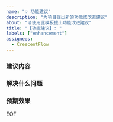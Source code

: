 ```yaml
---
name: "💡 功能建议"
description: "为项目提出新的功能或改进建议"
about: "请使用此模板提出功能改进建议"
title: "【功能建议】: "
labels: ["enhancement"]
assignees:
  - CrescentFlow
---
```


### 建议内容
<!-- 请描述你的功能建议 -->

### 解决什么问题
<!-- 这个功能可以解决什么痛点或需求？ -->

### 预期效果
<!-- 你期望实现什么样的效果？ -->
EOF


